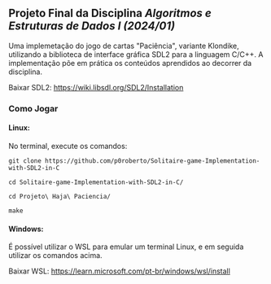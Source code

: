 ## Projeto Final da Disciplina _Algoritmos e Estruturas de Dados I (2024/01)_

Uma implemetação do jogo de cartas "Paciência", variante Klondike, utilizando a biblioteca de interface gráfica SDL2 para a linguagem C/C++. A implementação põe em prática os conteúdos aprendidos ao decorrer da disciplina.

Baixar SDL2: https://wiki.libsdl.org/SDL2/Installation

### Como Jogar
#### Linux: 
No terminal, execute os comandos: 
```
git clone https://github.com/p0roberto/Solitaire-game-Implementation-with-SDL2-in-C
```
```
cd Solitaire-game-Implementation-with-SDL2-in-C/
```
```
cd Projeto\ Haja\ Paciencia/
```
```
make
```
#### Windows:
É possível utilizar o WSL para emular um terminal Linux, e em seguida utilizar os comandos acima.

Baixar WSL: https://learn.microsoft.com/pt-br/windows/wsl/install
